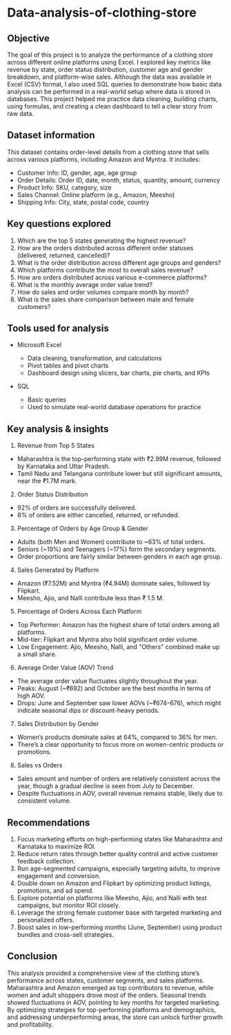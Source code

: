 # Data-analysis-of-clothing-store

## Objective

The goal of this project is to analyze the performance of a clothing store across different online platforms using Excel. I explored key metrics like revenue by state, order status distribution, customer age and gender breakdown, and platform-wise sales. Although the data was available in Excel (CSV) format, I also used SQL queries to demonstrate how basic data analysis can be performed in a real-world setup where data is stored in databases. This project helped me practice data cleaning, building charts, using formulas, and creating a clean dashboard to tell a clear story from raw data.

## Dataset information

This dataset contains order-level details from a clothing store that sells across various platforms, including Amazon and Myntra. It includes:
- Customer Info: ID, gender, age, age group
- Order Details: Order ID, date, month, status, quantity, amount, currency
- Product Info: SKU, category, size
- Sales Channel: Online platform (e.g., Amazon, Meesho)
- Shipping Info: City, state, postal code, country

## Key questions explored 

1. Which are the top 5 states generating the highest revenue?
2. How are the orders distributed across different order statuses (delivered, returned, cancelled)?
3. What is the order distribution across different age groups and genders?
4. Which platforms contribute the most to overall sales revenue?
5. How are orders distributed across various e-commerce platforms?
6. What is the monthly average order value trend?
7. How do sales and order volumes compare month by month?
8. What is the sales share comparison between male and female customers?

## Tools used for analysis

- Microsoft Excel
  - Data cleaning, transformation, and calculations
  - Pivot tables and pivot charts
  - Dashboard design using slicers, bar charts, pie charts, and KPIs

- SQL
  - Basic queries
  - Used to simulate real-world database operations for practice

## Key analysis & insights

1. Revenue from Top 5 States
- Maharashtra is the top-performing state with ₹2.99M revenue, followed by Karnataka and Uttar Pradesh.
- Tamil Nadu and Telangana contribute lower but still significant amounts, near the ₹1.7M mark.

2. Order Status Distribution
- 92% of orders are successfully delivered.
- 8% of orders are either cancelled, returned, or refunded.

3. Percentage of Orders by Age Group & Gender
- Adults (both Men and Women) contribute to ~63% of total orders.
- Seniors (~19%) and Teenagers (~17%) form the secondary segments.
- Order proportions are fairly similar between genders in each age group.

4. Sales Generated by Platform
- Amazon (₹7.52M) and Myntra (₹4.94M) dominate sales, followed by Flipkart.
- Meesho, Ajio, and Nalli contribute less than ₹ 1.5 M.

5. Percentage of Orders Across Each Platform
- Top Performer: Amazon has the highest share of total orders among all platforms.
- Mid-tier: Flipkart and Myntra also hold significant order volume.
- Low Engagement: Ajio, Meesho, Nalli, and "Others" combined make up a small share.

6. Average Order Value (AOV) Trend
- The average order value fluctuates slightly throughout the year.
- Peaks: August (~₹692) and October are the best months in terms of high AOV.
- Drops: June and September saw lower AOVs (~₹674–676), which might indicate seasonal dips or discount-heavy periods.

7. Sales Distribution by Gender
- Women’s products dominate sales at 64%, compared to 36% for men.
- There’s a clear opportunity to focus more on women-centric products or promotions.

8. Sales vs Orders
- Sales amount and number of orders are relatively consistent across the year, though a gradual decline is seen from July to December.
- Despite fluctuations in AOV, overall revenue remains stable, likely due to consistent volume.

## Recommendations
1. Focus marketing efforts on high-performing states like Maharashtra and Karnataka to maximize ROI.
2. Reduce return rates through better quality control and active customer feedback collection.
3. Run age-segmented campaigns, especially targeting adults, to improve engagement and conversion.
4. Double down on Amazon and Flipkart by optimizing product listings, promotions, and ad spend.
5. Explore potential on platforms like Meesho, Ajio, and Nalli with test campaigns, but monitor ROI closely.
6. Leverage the strong female customer base with targeted marketing and personalized offers.
7. Boost sales in low-performing months (June, September) using product bundles and cross-sell strategies.

## Conclusion
This analysis provided a comprehensive view of the clothing store’s performance across states, customer segments, and sales platforms. Maharashtra and Amazon emerged as top contributors to revenue, while women and adult shoppers drove most of the orders. Seasonal trends showed fluctuations in AOV, pointing to key months for targeted marketing. By optimizing strategies for top-performing platforms and demographics, and addressing underperforming areas, the store can unlock further growth and profitability.

